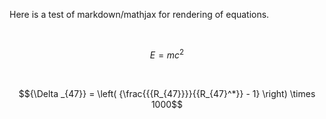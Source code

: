 Here is a test of markdown/mathjax for rendering of equations.

 

$$
E=mc^{2}
$$

 

$${\Delta _{47}} = \left( {\frac{{{R_{47}}}}{{R_{47}^*}} - 1} \right) \times
1000$$
